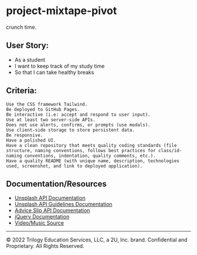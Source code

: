 # project-mixtape-pivot

crunch time.

## User Story:

- As a student
- I want to keep track of my study time
- So that I can take healthy breaks

## Criteria:

```
Use the CSS framework Tailwind.
Be deployed to GitHub Pages.
Be interactive (i.e: accept and respond to user input).
Use at least two server-side APIs.
Does not use alerts, confirms, or prompts (use modals).
Use client-side storage to store persistent data.
Be responsive.
Have a polished UI.
Have a clean repository that meets quality coding standards (file structure, naming conventions, follows best practices for class/id-naming conventions, indentation, quality comments, etc.).
Have a quality README (with unique name, description, technologies used, screenshot, and link to deployed application).
```

## Documentation/Resources

- [Unsplash API Documentation](https://unsplash.com/documentation#search-photos)
- [Unsplash API Guidelines Documentation](https://help.unsplash.com/en/articles/2511245-unsplash-api-guidelines)
- [Advice Slip API Documentation](https://api.adviceslip.com/)
- [jQuery Documentation](https://api.jquery.com/)
- [Video/Music Source](https://www.youtube.com/watch?v=5qap5aO4i9A)

---

© 2022 Trilogy Education Services, LLC, a 2U, Inc. brand. Confidential and Proprietary. All Rights Reserved.
